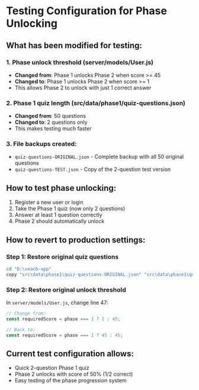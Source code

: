 # Testing Configuration for Phase Unlocking

## What has been modified for testing:

### 1. Phase unlock threshold (server/models/User.js)
- **Changed from**: Phase 1 unlocks Phase 2 when score >= 45
- **Changed to**: Phase 1 unlocks Phase 2 when score >= 1 
- This allows Phase 2 to unlock with just 1 correct answer

### 2. Phase 1 quiz length (src/data/phase1/quiz-questions.json)
- **Changed from**: 50 questions
- **Changed to**: 2 questions only
- This makes testing much faster

### 3. File backups created:
- `quiz-questions-ORIGINAL.json` - Complete backup with all 50 original questions
- `quiz-questions-TEST.json` - Copy of the 2-question test version

## How to test phase unlocking:
1. Register a new user or login
2. Take the Phase 1 quiz (now only 2 questions)
3. Answer at least 1 question correctly
4. Phase 2 should automatically unlock

## How to revert to production settings:

### Step 1: Restore original quiz questions
```bash
cd "D:\voacb-app"
copy "src\data\phase1\quiz-questions-ORIGINAL.json" "src\data\phase1\quiz-questions.json"
```

### Step 2: Restore original unlock threshold
In `server/models/User.js`, change line 47:
```javascript
// Change from:
const requiredScore = phase === 1 ? 1 : 45;

// Back to:
const requiredScore = phase === 1 ? 45 : 45;
```

## Current test configuration allows:
- Quick 2-question Phase 1 quiz
- Phase 2 unlocks with score of 50% (1/2 correct)
- Easy testing of the phase progression system